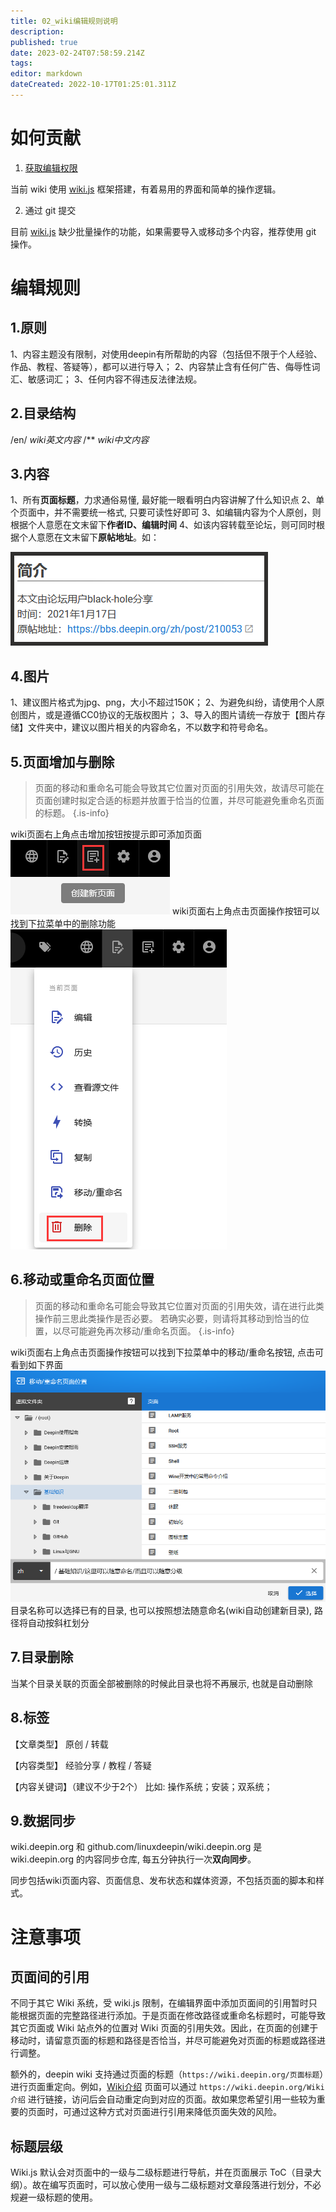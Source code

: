 ```yaml
---
title: 02_wiki编辑规则说明
description: 
published: true
date: 2023-02-24T07:58:59.214Z
tags: 
editor: markdown
dateCreated: 2022-10-17T01:25:01.311Z
---
```


# 如何贡献

1. [获取编辑权限](https://wiki.deepin.org/zh/00_wiki/01_wiki%E7%BC%96%E8%BE%91%E4%BA%BA%E5%91%98%E7%94%B3%E8%AF%B7)

当前 wiki 使用 [wiki.js](https://js.wiki/) 框架搭建，有着易用的界面和简单的操作逻辑。

2. 通过 git 提交

目前 [wiki.js](https://js.wiki/) 缺少批量操作的功能，如果需要导入或移动多个内容，推荐使用 git 操作。

# 编辑规则

## 1.原则

1、内容主题没有限制，对使用deepin有所帮助的内容（包括但不限于个人经验、作品、教程、答疑等），都可以进行导入；
2、内容禁止含有任何广告、侮辱性词汇、敏感词汇；
3、任何内容不得违反法律法规。

## 2.目录结构

/en/
*wiki英文内容*
/**
*wiki中文内容*

## 3.内容

1、所有**页面标题**，力求通俗易懂, 最好能一眼看明白内容讲解了什么知识点
2、单个页面中，并不需要统一格式, 只要可读性好即可
3、如编辑内容为个人原创，则根据个人意愿在文末留下**作者ID、编辑时间**
4、如该内容转载至论坛，则可同时根据个人意愿在文末留下**原帖地址**。如：

![简介编辑-样式.png](./src/简介编辑-样式.png)

## 4.图片

1、建议图片格式为jpg、png，大小不超过150K；
2、为避免纠纷，请使用个人原创图片，或是遵循CC0协议的无版权图片；
3、导入的图片请统一存放于【图片存储】文件夹中，建议以图片相关的内容命名，不以数字和符号命名。

## 5.页面增加与删除

> 页面的移动和重命名可能会导致其它位置对页面的引用失效，故请尽可能在页面创建时拟定合适的标题并放置于恰当的位置，并尽可能避免重命名页面的标题。
{.is-info}

wiki页面右上角点击增加按钮按提示即可添加页面
![2022-10-13_15143.png](./src/2022-10-13_15143.png)
wiki页面右上角点击页面操作按钮可以找到下拉菜单中的删除功能
![2022-10-13_1508.png](./src/2022-10-13_1508.png)

## 6.移动或重命名页面位置

> 页面的移动和重命名可能会导致其它位置对页面的引用失效，请在进行此类操作前三思此类操作是否必要。
> 若确实必要，则请将其移动到恰当的位置，以尽可能避免再次移动/重命名页面。
{.is-info}

wiki页面右上角点击页面操作按钮可以找到下拉菜单中的移动/重命名按钮, 点击可看到如下界面
![2022-10-13_34856.png](./src/2022-10-13_34856.png)
目录名称可以选择已有的目录, 也可以按照想法随意命名(wiki自动创建新目录), 路径将自动按斜杠划分

## 7.目录删除

当某个目录关联的页面全部被删除的时候此目录也将不再展示, 也就是自动删除

## 8.标签

【文章类型】
原创 / 转载

【内容类型】
经验分享 / 教程 / 答疑

【内容关键词】（建议不少于2个）
比如: 操作系统；安装；双系统；

## 9.数据同步

wiki.deepin.org 和 github.com/linuxdeepin/wiki.deepin.org 是 wiki.deepin.org 的内容同步仓库, 每五分钟执行一次**双向同步**。

同步包括wiki页面内容、页面信息、发布状态和媒体资源，不包括页面的脚本和样式。

# 注意事项

## 页面间的引用

不同于其它 Wiki 系统，受 wiki.js 限制，在编辑界面中添加页面间的引用暂时只能根据页面的完整路径进行添加。于是页面在修改路径或重命名标题时，可能导致其它页面或 Wiki 站点外的位置对 Wiki 页面的引用失效。因此，在页面的创建于移动时，请留意页面的标题和路径是否恰当，并尽可能避免对页面的标题或路径进行调整。

额外的，deepin wiki 支持通过页面的标题（`https://wiki.deepin.org/页面标题`）进行页面重定向。例如，[Wiki介绍](https://wiki.deepin.org/Wiki介绍) 页面可以通过 `https://wiki.deepin.org/Wiki介绍` 进行链接，访问后会自动重定向到对应的页面。故如果您希望引用一些较为重要的页面时，可通过这种方式对页面进行引用来降低页面失效的风险。

## 标题层级

Wiki.js 默认会对页面中的一级与二级标题进行导航，并在页面展示 ToC（目录大纲）。故在编写页面时，可以放心使用一级与二级标题对文章段落进行划分，不必规避一级标题的使用。
